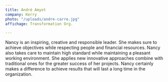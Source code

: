 ```yaml
---
title: André Amyot
company: Kerry
photo: "/uploads/andre-carre.jpg"
affichage: Transformation Org.

---
```

Nancy is an inspiring, creative and responsible leader. She makes sure to achieve objectives while respecting people and financial resources. Nancy also takes care to maintain high standard while maintaining a pleasant working environment. She applies new innovative approaches combine with traditional ones for the greater success of her projects. Nancy certainly makes a difference to achieve results that will last a long time in the organization.